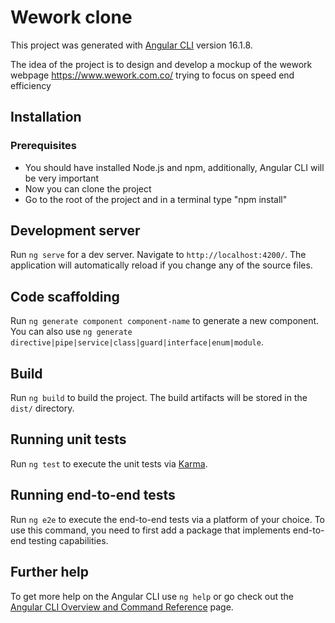 # Wework clone

This project was generated with [Angular CLI](https://github.com/angular/angular-cli) version 16.1.8.

The idea of the project is to design and develop a mockup of the wework webpage https://www.wework.com.co/ trying to focus on speed end efficiency 

## Installation

### Prerequisites

* You should have installed Node.js and npm, additionally, Angular CLI will be very important
* Now you can clone the project
* Go to the root of the project and in a terminal type "npm install"

## Development server

Run `ng serve` for a dev server. Navigate to `http://localhost:4200/`. The application will automatically reload if you change any of the source files.

## Code scaffolding

Run `ng generate component component-name` to generate a new component. You can also use `ng generate directive|pipe|service|class|guard|interface|enum|module`.

## Build

Run `ng build` to build the project. The build artifacts will be stored in the `dist/` directory.

## Running unit tests

Run `ng test` to execute the unit tests via [Karma](https://karma-runner.github.io).

## Running end-to-end tests

Run `ng e2e` to execute the end-to-end tests via a platform of your choice. To use this command, you need to first add a package that implements end-to-end testing capabilities.

## Further help

To get more help on the Angular CLI use `ng help` or go check out the [Angular CLI Overview and Command Reference](https://angular.io/cli) page.
